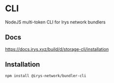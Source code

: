 # CLI

NodeJS multi-token CLI for Irys network bundlers

## Docs

https://docs.irys.xyz/build/d/storage-cli/installation

## Installation

```sh
npm install @irys-network/bundler-cli
```


